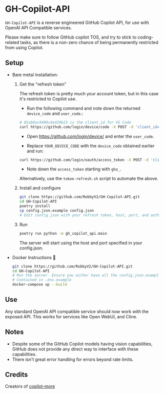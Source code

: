 # GH-Copilot-API

`GH-Copilot-API` is a reverse engineered GitHub Copilot API, for use with OpenAI API Compatible services.

Please make sure to follow GitHub copilot TOS, and try to stick to coding-related tasks, as there is a non-zero chance of being permanently restricted from using Copilot.

## Setup

- Bare metal installation:

  1. Get the "refresh token"

     The refresh token is pretty much your account token, but in this case it's restricted to Copilot use.

      - Run the following command and note down the returned `device_code` and `user_code`.:

      ```bash
      # 01ab8ac9400c4e429b23 is the client_id for VS Code
      curl https://github.com/login/device/code -X POST -d 'client_id=01ab8ac9400c4e429b23&scope=user:email'
      ```

      - Open <https://github.com/login/device/> and enter the `user_code`.

      - Replace `YOUR_DEVICE_CODE` with the `device_code` obtained earlier and run:

      ```bash
      curl https://github.com/login/oauth/access_token -X POST -d 'client_id=01ab8ac9400c4e429b23&scope=user:email&device_code=YOUR_DEVICE_CODE&grant_type=urn:ietf:params:oauth:grant-type:device_code'
      ```

      - Note down the `access_token` starting with `gho_`.

      Alternatively, use the `token-refresh.sh` script to automate the above.

  2. Install and configure

      ```bash
      git clone https://github.com/RobbyV2/GH-Copilot-API.git
      cd GH-Copilot-API
      poetry install
      cp config.json.example config.json
      # Edit config.json with your refresh token, host, port, and auth tokens.
      ```

  3. Run

      ```bash
      poetry run python -m gh_copilot_api.main
      ```

      The server will start using the host and port specified in your config.json.

- Docker Instructions 🐋

    ```bash
    git clone https://github.com/RobbyV2/GH-Copilot-API.git
    cd GH-Copilot-API
    # Run the server. Ensure you either have all the config.json.example parameters in a .env file or pass it as an environment variable.
    # Contained in .env.example
    docker-compose up --build
    ```

## Use

Any standard OpenAI API compatible service should now work with the exposed API. This works for services like Open WebUI, and Cline.

## Notes

- Despite some of the GitHub Copilot models having vision capabilities, GitHub does not provide any direct way to interface with these capabilities.
- There isn't great error handling for errors beyond rate limits.

## Credits

Creators of [copilot-more](https://github.com/jjleng/copilot-more/)